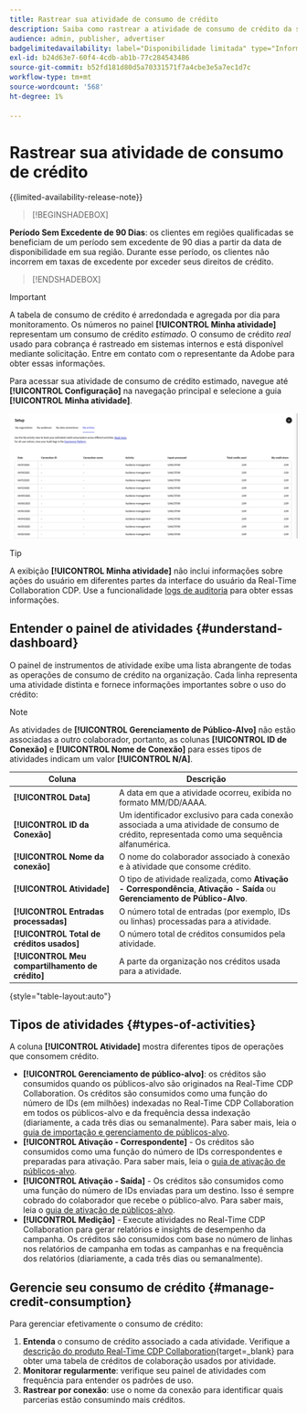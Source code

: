 ```yaml
---
title: Rastrear sua atividade de consumo de crédito
description: Saiba como rastrear a atividade de consumo de crédito da sua organização no Real-Time CDP Collaboration.
audience: admin, publisher, advertiser
badgelimitedavailability: label="Disponibilidade limitada" type="Informative" url="https://helpx.adobe.com/br/legal/product-descriptions/real-time-customer-data-platform-collaboration.html newtab=true"
exl-id: b24d63e7-60f4-4cdb-ab1b-77c284543486
source-git-commit: b52fd181d80d5a70331571f7a4cbe3e5a7ec1d7c
workflow-type: tm+mt
source-wordcount: '568'
ht-degree: 1%

---
```


# Rastrear sua atividade de consumo de crédito

{{limited-availability-release-note}}

>[!BEGINSHADEBOX]

**Período Sem Excedente de 90 Dias**: os clientes em regiões qualificadas se beneficiam de um período sem excedente de 90 dias a partir da data de disponibilidade em sua região. Durante esse período, os clientes não incorrem em taxas de excedente por exceder seus direitos de crédito.

>[!ENDSHADEBOX]

>[!IMPORTANT]
>
>A tabela de consumo de crédito é arredondada e agregada por dia para monitoramento. Os números no painel **[!UICONTROL Minha atividade]** representam um consumo de crédito *estimado*. O consumo de crédito *real* usado para cobrança é rastreado em sistemas internos e está disponível mediante solicitação. Entre em contato com o representante da Adobe para obter essas informações.

Para acessar sua atividade de consumo de crédito estimado, navegue até **[!UICONTROL Configuração]** na navegação principal e selecione a guia **[!UICONTROL Minha atividade]**.

![Painel Minha Atividade mostrando detalhes do consumo de crédito](/help/assets/setup/my-activity-credits/activity-dashboard.png)

>[!TIP]
>
>A exibição **[!UICONTROL Minha atividade]** não inclui informações sobre ações do usuário em diferentes partes da interface do usuário da Real-Time Collaboration CDP. Use a funcionalidade [logs de auditoria](/help/guide/setup/audit-logs.md) para obter essas informações.

## Entender o painel de atividades {#understand-dashboard}

O painel de instrumentos de atividade exibe uma lista abrangente de todas as operações de consumo de crédito na organização. Cada linha representa uma atividade distinta e fornece informações importantes sobre o uso do crédito:

>[!NOTE]
>
>As atividades de **[!UICONTROL Gerenciamento de Público-Alvo]** não estão associadas a outro colaborador, portanto, as colunas **[!UICONTROL ID de Conexão]** e **[!UICONTROL Nome de Conexão]** para esses tipos de atividades indicam um valor **[!UICONTROL N/A]**.

| Coluna | Descrição |
|------------|--------------|
| **[!UICONTROL Data]** | A data em que a atividade ocorreu, exibida no formato MM/DD/AAAA. |
| **[!UICONTROL ID da Conexão]** | Um identificador exclusivo para cada conexão associada a uma atividade de consumo de crédito, representada como uma sequência alfanumérica. |
| **[!UICONTROL Nome da conexão]** | O nome do colaborador associado à conexão e à atividade que consome crédito. |
| **[!UICONTROL Atividade]** | O tipo de atividade realizada, como **Ativação - Correspondência**, **Ativação - Saída** ou **Gerenciamento de Público-Alvo**. |
| **[!UICONTROL Entradas processadas]** | O número total de entradas (por exemplo, IDs ou linhas) processadas para a atividade. |
| **[!UICONTROL Total de créditos usados]** | O número total de créditos consumidos pela atividade. |
| **[!UICONTROL Meu compartilhamento de crédito]** | A parte da organização nos créditos usada para a atividade. |

{style="table-layout:auto"}

## Tipos de atividades {#types-of-activities}

A coluna **[!UICONTROL Atividade]** mostra diferentes tipos de operações que consomem crédito.

* **[!UICONTROL Gerenciamento de público-alvo]**: os créditos são consumidos quando os públicos-alvo são originados na Real-Time CDP Collaboration. Os créditos são consumidos como uma função do número de IDs (em milhões) indexadas no Real-Time CDP Collaboration em todos os públicos-alvo e da frequência dessa indexação (diariamente, a cada três dias ou semanalmente). Para saber mais, leia o [guia de importação e gerenciamento de públicos-alvo](/help/guide/setup/onboard-audiences.md).
* **[!UICONTROL Ativação - Correspondente]** - Os créditos são consumidos como uma função do número de IDs correspondentes e preparadas para ativação. Para saber mais, leia o [guia de ativação de públicos-alvo](/help/guide/collaborate/activate.md).
* **[!UICONTROL Ativação - Saída]** - Os créditos são consumidos como uma função do número de IDs enviadas para um destino. Isso é sempre cobrado do colaborador que recebe o público-alvo. Para saber mais, leia o [guia de ativação de públicos-alvo](/help/guide/collaborate/activate.md).
* **[!UICONTROL Medição]** - Execute atividades no Real-Time CDP Collaboration para gerar relatórios e insights de desempenho da campanha. Os créditos são consumidos com base no número de linhas nos relatórios de campanha em todas as campanhas e na frequência dos relatórios (diariamente, a cada três dias ou semanalmente).

## Gerencie seu consumo de crédito {#manage-credit-consumption}

Para gerenciar efetivamente o consumo de crédito:

1. **Entenda** o consumo de crédito associado a cada atividade. Verifique a [descrição do produto Real-Time CDP Collaboration](https://helpx.adobe.com/br/legal/product-descriptions/real-time-customer-data-platform-collaboration.html){target=_blank} para obter uma tabela de créditos de colaboração usados por atividade.
2. **Monitorar regularmente**: verifique seu painel de atividades com frequência para entender os padrões de uso.
3. **Rastrear por conexão**: use o nome da conexão para identificar quais parcerias estão consumindo mais créditos.

<!--

## Pagination and navigation

The activity list is paginated to improve performance and readability. Use the navigation controls at the bottom of the table to move between pages and adjust how many records you can view at once.

-->
